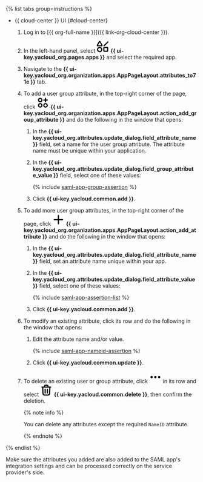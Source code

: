 {% list tabs group=instructions %}

- {{ cloud-center }} UI {#cloud-center}

  1. Log in to [{{ org-full-name }}]({{ link-org-cloud-center }}).
  1. In the left-hand panel, select ![shapes-4](../../_assets/console-icons/shapes-4.svg) **{{ ui-key.yacloud_org.pages.apps }}** and select the required app.
  1. Navigate to the **{{ ui-key.yacloud_org.organization.apps.AppPageLayout.attributes_to71e }}** tab.
  1. To add a user group attribute, in the top-right corner of the page, click ![circles-3-plus](../../_assets/console-icons/circles-3-plus.svg) **{{ ui-key.yacloud_org.organization.apps.AppPageLayout.action_add_group_attribute }}** and do the following in the window that opens:

      1. In the **{{ ui-key.yacloud_org.attributes.update_dialog.field_attribute_name }}** field, set a name for the user group attribute. The attribute name must be unique within your application.
      1. In the **{{ ui-key.yacloud_org.attributes.update_dialog.field_group_attribute_value }}** field, select one of these values:

          {% include [saml-app-group-assertion](./saml-app-group-assertion.md) %}

      1. Click **{{ ui-key.yacloud.common.add }}**.
  1. To add more user group attributes, in the top-right corner of the page, click ![plus](../../_assets/console-icons/plus.svg) **{{ ui-key.yacloud_org.organization.apps.AppPageLayout.action_add_attribute }}** and do the following in the window that opens:

      1. In the **{{ ui-key.yacloud_org.attributes.update_dialog.field_attribute_name }}** field, set an attribute name unique within your app.
      1. In the **{{ ui-key.yacloud_org.attributes.update_dialog.field_attribute_value }}** field, select one of these values:

          {% include [saml-app-assertion-list](./saml-app-assertion-list.md) %}

      1. Click **{{ ui-key.yacloud.common.add }}**.
  1. To modify an existing attribute, click its row and do the following in the window that opens:
  
      1. Edit the attribute name and/or value.

          {% include [saml-app-nameid-assertion](./saml-app-nameid-assertion.md) %}
      
      1. Click **{{ ui-key.yacloud.common.update }}**.
  1. To delete an existing user or group attribute, click ![ellipsis](../../_assets/console-icons/ellipsis.svg) in its row and select ![trash-bin](../../_assets/console-icons/trash-bin.svg) **{{ ui-key.yacloud.common.delete }}**, then confirm the deletion.

      {% note info %}

      You can delete any attributes except the required `NameID` attribute.

      {% endnote %}

{% endlist %}

Make sure the attributes you added are also added to the SAML app's integration settings and can be processed correctly on the service provider's side.